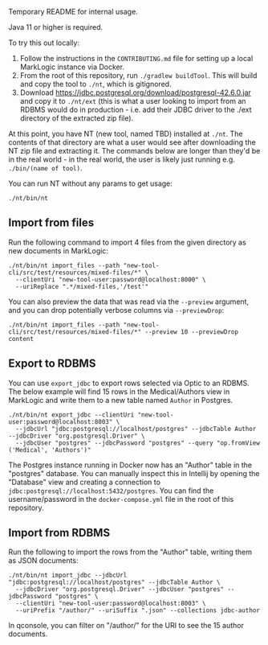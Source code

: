 Temporary README for internal usage.

Java 11 or higher is required.

To try this out locally:

1. Follow the instructions in the `CONTRIBUTING.md` file for setting up a local MarkLogic instance via Docker.
2. From the root of this repository, run `./gradlew buildTool`. This will build and copy the tool to `./nt`, which is gitignored.
3. Download https://jdbc.postgresql.org/download/postgresql-42.6.0.jar and copy it to `./nt/ext`
(this is what a user looking to import from an RDBMS would do in production - i.e. add their JDBC driver to the
./ext directory of the extracted zip file).

At this point, you have NT (new tool, named TBD) installed at `./nt`. The contents of that 
directory are what a user would see after downloading the NT zip file and extracting it. The commands below are
longer than they'd be in the real world - in the real world, the user is likely just running e.g. 
`./bin/(name of tool)`.

You can run NT without any params to get usage:

    ./nt/bin/nt

## Import from files

Run the following command to import 4 files from the given directory as new documents in MarkLogic:

```
./nt/bin/nt import_files --path "new-tool-cli/src/test/resources/mixed-files/*" \
  --clientUri "new-tool-user:password@localhost:8000" \
  --uriReplace ".*/mixed-files,'/test'"
```

You can also preview the data that was read via the `--preview` argument, and you can drop potentially verbose columns
via `--previewDrop`:

```
./nt/bin/nt import_files --path "new-tool-cli/src/test/resources/mixed-files/*" --preview 10 --previewDrop content
```

## Export to RDBMS

You can use `export_jdbc` to export rows selected via Optic to an RDBMS. The below example will find 15 rows in the 
Medical/Authors view in MarkLogic and write them to a new table named `Author` in Postgres.

```
./nt/bin/nt export_jdbc --clientUri "new-tool-user:password@localhost:8003" \
  --jdbcUrl "jdbc:postgresql://localhost/postgres" --jdbcTable Author --jdbcDriver "org.postgresql.Driver" \
  --jdbcUser "postgres" --jdbcPassword "postgres" --query "op.fromView ('Medical', 'Authors')" 
```

The Postgres instance running in Docker now has an "Author" table in the "postgres" database. You can manually inspect
this in Intellij by opening the "Database" view and creating a connection to 
`jdbc:postgresql://localhost:5432/postgres`. You can find the username/password in the `docker-compose.yml` file in 
the root of this repository.

## Import from RDBMS

Run the following to import the rows from the "Author" table, writing them as JSON documents:

```
./nt/bin/nt import_jdbc --jdbcUrl "jdbc:postgresql://localhost/postgres" --jdbcTable Author \
  --jdbcDriver "org.postgresql.Driver" --jdbcUser "postgres" --jdbcPassword "postgres" \
  --clientUri "new-tool-user:password@localhost:8003" \
  --uriPrefix "/author/" --uriSuffix ".json" --collections jdbc-author
```

In qconsole, you can filter on "/author/" for the URI to see the 15 author documents.


